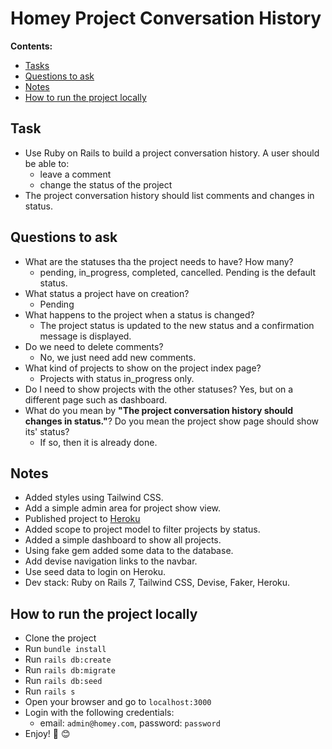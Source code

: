 # Homey Project Conversation History

**Contents:**
- [Tasks](#task)
- [Questions to ask](#questions-to-ask)
- [Notes](#notes)
- [How to run the project locally](#how-to-run-the-project-locally)

## Task

- Use Ruby on Rails to build a project conversation history. A user should be able to:
  * leave a comment
  * change the status of the project
- The project conversation history should list comments and changes in status.
## Questions to ask
- What are the statuses tha the project needs to have? How many?
  - pending, in_progress, completed, cancelled. Pending is the default status.
- What status a project have on creation?
  - Pending
- What happens to the project when a status is changed?
  - The project status is updated to the new status and a confirmation message is displayed.
- Do we need to delete comments?
  - No, we just need add new comments.
- What kind of projects to show on the project index page?
  - Projects with status in_progress only.
- Do I need to show projects with the other statuses?
  Yes, but on a different page such as dashboard.
- What do you mean by **"The project conversation history should changes in status."**? Do you mean the project show page should show its' status?
  - If so, then it is already done.
## Notes
- Added styles using Tailwind CSS.
- Add a simple admin area for project show view.
- Published project to [Heroku](https://obscure-tor-97028.herokuapp.com/)
- Added scope to project model to filter projects by status.
- Added a simple dashboard to show all projects.
- Using fake gem added some data to the database.
- Add devise navigation links to the navbar.
- Use seed data to login on Heroku.
- Dev stack: Ruby on Rails 7, Tailwind CSS, Devise, Faker, Heroku.
## How to run the project locally
- Clone the project
- Run `bundle install`
- Run `rails db:create`
- Run `rails db:migrate`
- Run `rails db:seed`
- Run `rails s`
- Open your browser and go to `localhost:3000`
- Login with the following credentials:
  - email: `admin@homey.com`, password: `password`
- Enjoy! 🎉 😊
